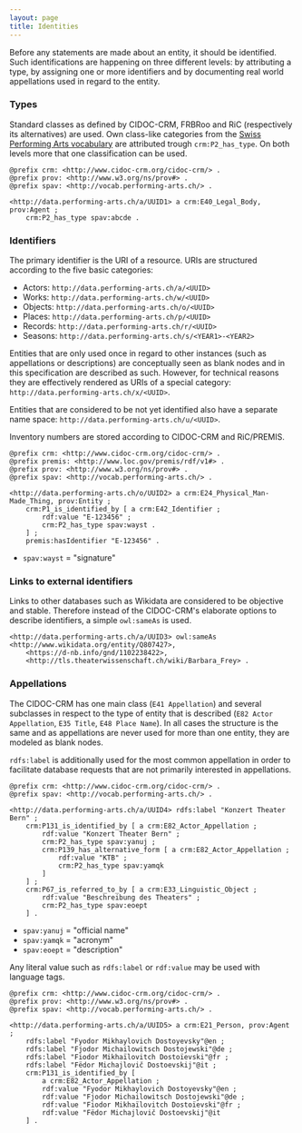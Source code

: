 ```yaml
---
layout: page
title: Identities
---
```


Before any statements are made about an entity, it should be identified. Such identifications are happening on three different levels: by attributing a type, by assigning one or more identifiers and by documenting real world appellations used in regard to the entity.

### Types <a id="types"></a>

Standard classes as defined by CIDOC-CRM, FRBRoo and RiC (respectively its alternatives) are used. Own class-like categories from the [Swiss Performing Arts vocabulary](https://sapa.github.io/spa-vocabulary/) are attributed trough `crm:P2_has_type`. On both levels more that one classification can be used.

```ttl
@prefix crm: <http://www.cidoc-crm.org/cidoc-crm/> .
@prefix prov: <http://www.w3.org/ns/prov#> .
@prefix spav: <http://vocab.performing-arts.ch/> .

<http://data.performing-arts.ch/a/UUID1> a crm:E40_Legal_Body, prov:Agent ;
    crm:P2_has_type spav:abcde .
```

### Identifiers <a id="identifiers"></a>

The primary identifier is the URI of a resource. URIs are structured according to the five basic categories:

* Actors: `http://data.performing-arts.ch/a/<UUID>`
* Works: `http://data.performing-arts.ch/w/<UUID>`
* Objects: `http://data.performing-arts.ch/o/<UUID>`
* Places: `http://data.performing-arts.ch/p/<UUID>`
* Records: `http://data.performing-arts.ch/r/<UUID>`
* Seasons: `http://data.performing-arts.ch/s/<YEAR1>-<YEAR2>`

Entities that are only used once in regard to other instances (such as appellations or descriptions) are conceptually seen as blank nodes and in this specification are described as such. However, for technical reasons they are effectively rendered as URIs of a special category: `http://data.performing-arts.ch/x/<UUID>`.

Entities that are considered to be not yet identified also have a separate name space: `http://data.performing-arts.ch/u/<UUID>`.

Inventory numbers are stored according to CIDOC-CRM and RiC/PREMIS.

```ttl
@prefix crm: <http://www.cidoc-crm.org/cidoc-crm/> .
@prefix premis: <http://www.loc.gov/premis/rdf/v1#> .
@prefix prov: <http://www.w3.org/ns/prov#> .
@prefix spav: <http://vocab.performing-arts.ch/> .

<http://data.performing-arts.ch/o/UUID2> a crm:E24_Physical_Man-Made_Thing, prov:Entity ;
    crm:P1_is_identified_by [ a crm:E42_Identifier ;
        rdf:value "E-123456" ;
        crm:P2_has_type spav:wayst .
    ] ;
    premis:hasIdentifier "E-123456" .
```

* `spav:wayst` = "signature"

### Links to external identifiers <a id="external-identifiers"></a>

Links to other databases such as Wikidata are considered to be objective and stable. Therefore instead of the CIDOC-CRM's elaborate options to describe identifiers, a simple `owl:sameAs` is used.

```ttl
<http://data.performing-arts.ch/a/UUID3> owl:sameAs <http://www.wikidata.org/entity/Q807427>, 
    <https://d-nb.info/gnd/1102238422>, 
    <http://tls.theaterwissenschaft.ch/wiki/Barbara_Frey> .
```

<!-- TODO: This does not allow to look for external identifiers based on categories easily. Provide SPARQL code to show all Wikidata-Entries? Or use `42 Identifier` with type Wikidata? -->

### Appellations <a id="appellations"></a>

The CIDOC-CRM has one main class (`E41 Appellation`) and several subclasses in respect to the type of entity that is described (`E82 Actor Appellation`, `E35 Title`, `E48 Place Name`). In all cases the structure is the same and as appellations are never used for more than one entity, they are modeled as blank nodes.

`rdfs:label` is additionally used for the most common appellation in order to facilitate database requests that are not primarily interested in appellations.

```ttl
@prefix crm: <http://www.cidoc-crm.org/cidoc-crm/> .
@prefix spav: <http://vocab.performing-arts.ch/> .

<http://data.performing-arts.ch/a/UUID4> rdfs:label "Konzert Theater Bern" ;
    crm:P131_is_identified_by [ a crm:E82_Actor_Appellation ;
        rdf:value "Konzert Theater Bern" ;
        crm:P2_has_type spav:yanuj ;
        crm:P139_has_alternative_form [ a crm:E82_Actor_Appellation ;
            rdf:value "KTB" ;
            crm:P2_has_type spav:yamqk
        ]
    ] ;
    crm:P67_is_referred_to_by [ a crm:E33_Linguistic_Object ;
        rdf:value "Beschreibung des Theaters" ;
        crm:P2_has_type spav:eoept
    ] .
```

* `spav:yanuj` = "official name"
* `spav:yamqk` = "acronym"
* `spav:eoept` = "description"

<!-- TODO: define prefered appellation -->

Any literal value such as `rdfs:label` or `rdf:value` may be used with language tags.

```ttl
@prefix crm: <http://www.cidoc-crm.org/cidoc-crm/> .
@prefix prov: <http://www.w3.org/ns/prov#> .
@prefix spav: <http://vocab.performing-arts.ch/> .

<http://data.performing-arts.ch/a/UUID5> a crm:E21_Person, prov:Agent ;
    rdfs:label "Fyodor Mikhaylovich Dostoyevsky"@en ;
    rdfs:label "Fjodor Michailowitsch Dostojewski"@de ;
    rdfs:label "Fiodor Mikhaïlovitch Dostoïevski"@fr ;
    rdfs:label "Fëdor Michajlovič Dostoevskij"@it ;
    crm:P131_is_identified_by [ 
        a crm:E82_Actor_Appellation ;
        rdf:value "Fyodor Mikhaylovich Dostoyevsky"@en ;
        rdf:value "Fjodor Michailowitsch Dostojewski"@de ;
        rdf:value "Fiodor Mikhaïlovitch Dostoïevski"@fr ;
        rdf:value "Fëdor Michajlovič Dostoevskij"@it
    ] .
```

<!-- TODO: Other examples, e.g. for work titles? -->

